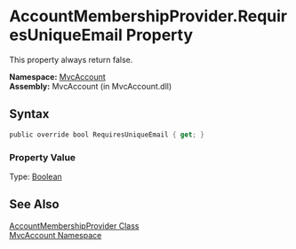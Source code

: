 AccountMembershipProvider.RequiresUniqueEmail Property
======================================================
This property always return false.

**Namespace:** [MvcAccount][1]  
**Assembly:** MvcAccount (in MvcAccount.dll)

Syntax
------

```csharp
public override bool RequiresUniqueEmail { get; }
```

### Property Value
Type: [Boolean][2]

See Also
--------
[AccountMembershipProvider Class][3]  
[MvcAccount Namespace][1]  

[1]: ../README.md
[2]: http://msdn.microsoft.com/en-us/library/a28wyd50
[3]: README.md